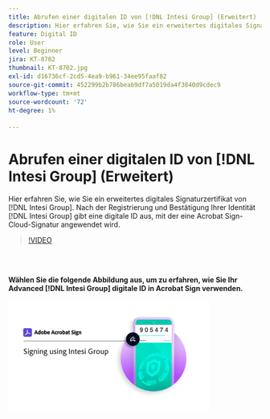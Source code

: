 ```yaml
---
title: Abrufen einer digitalen ID von [!DNL Intesi Group] (Erweitert)
description: Hier erfahren Sie, wie Sie ein erweitertes digitales Signaturzertifikat von [!DNL Intesi Group]
feature: Digital ID
role: User
level: Beginner
jira: KT-8702
thumbnail: KT-8702.jpg
exl-id: d16736cf-2cd5-4ea9-b961-34ee95faaf82
source-git-commit: 452299b2b786beab9df7a5019da4f3840d9cdec9
workflow-type: tm+mt
source-wordcount: '72'
ht-degree: 1%

---
```


# Abrufen einer digitalen ID von [!DNL Intesi Group] (Erweitert)

Hier erfahren Sie, wie Sie ein erweitertes digitales Signaturzertifikat von [!DNL Intesi Group]. Nach der Registrierung und Bestätigung Ihrer Identität [!DNL Intesi Group] gibt eine digitale ID aus, mit der eine Acrobat Sign-Cloud-Signatur angewendet wird.

>[!VIDEO](https://video.tv.adobe.com/v/337065?quality=12&learn=on&hidetitle=true)

<br> 

**Wählen Sie die folgende Abbildung aus, um zu erfahren, wie Sie Ihr Advanced [!DNL Intesi Group] digitale ID in Acrobat Sign verwenden.**

[![Bild](assets/IntesiSign_400.png)](intesi-sign.md)

